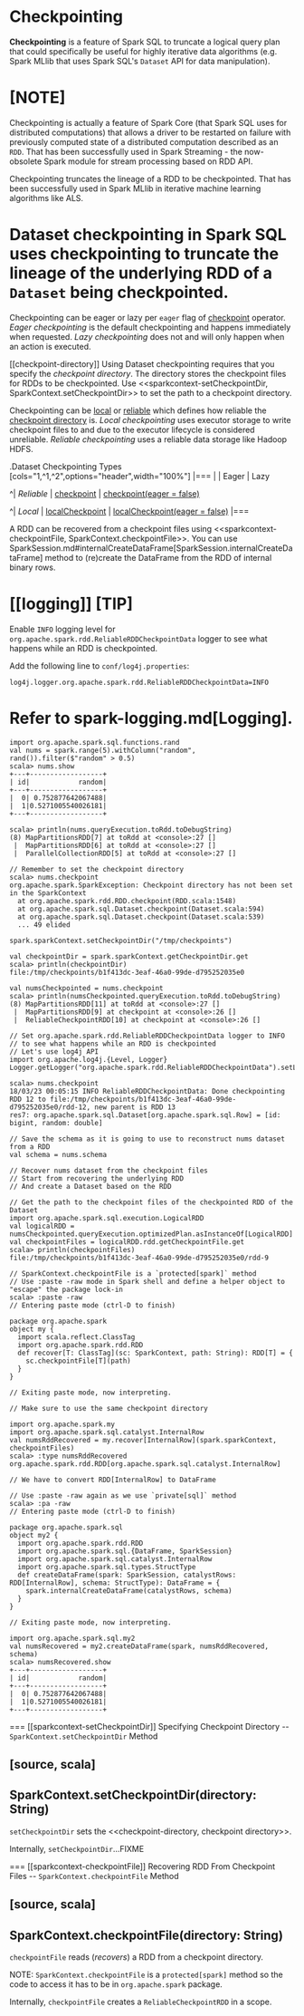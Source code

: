 # Checkpointing

**Checkpointing** is a feature of Spark SQL to truncate a logical query plan that could specifically be useful for highly iterative data algorithms (e.g. Spark MLlib that uses Spark SQL's `Dataset` API for data manipulation).

[NOTE]
====
Checkpointing is actually a feature of Spark Core (that Spark SQL uses for distributed computations) that allows a driver to be restarted on failure with previously computed state of a distributed computation described as an `RDD`. That has been successfully used in Spark Streaming - the now-obsolete Spark module for stream processing based on RDD API.

Checkpointing truncates the lineage of a RDD to be checkpointed. That has been successfully used in Spark MLlib in iterative machine learning algorithms like ALS.

Dataset checkpointing in Spark SQL uses checkpointing to truncate the lineage of the underlying RDD of a `Dataset` being checkpointed.
====

Checkpointing can be eager or lazy per `eager` flag of [checkpoint](Dataset-untyped-transformations.md#checkpoint) operator. *Eager checkpointing* is the default checkpointing and happens immediately when requested. *Lazy checkpointing* does not and will only happen when an action is executed.

[[checkpoint-directory]]
Using Dataset checkpointing requires that you specify the *checkpoint directory*. The directory stores the checkpoint files for RDDs to be checkpointed. Use <<sparkcontext-setCheckpointDir, SparkContext.setCheckpointDir>> to set the path to a checkpoint directory.

Checkpointing can be [local](Dataset-untyped-transformations.md#localCheckpoint) or [reliable](Dataset-untyped-transformations.md#checkpoint) which defines how reliable the [checkpoint directory](#checkpoint-directory) is. *Local checkpointing* uses executor storage to write checkpoint files to and due to the executor lifecycle is considered unreliable. *Reliable checkpointing* uses a reliable data storage like Hadoop HDFS.

.Dataset Checkpointing Types
[cols="1,^1,^2",options="header",width="100%"]
|===
|
| Eager
| Lazy

^| *Reliable*
| [checkpoint](Dataset-untyped-transformations.md#checkpoint)
| [checkpoint(eager = false)](Dataset-untyped-transformations.md#checkpoint)

^| *Local*
| [localCheckpoint](Dataset-untyped-transformations.md#localCheckpoint)
| [localCheckpoint(eager = false)](Dataset-untyped-transformations.md#localCheckpoint)
|===

A RDD can be recovered from a checkpoint files using <<sparkcontext-checkpointFile, SparkContext.checkpointFile>>. You can use SparkSession.md#internalCreateDataFrame[SparkSession.internalCreateDataFrame] method to (re)create the DataFrame from the RDD of internal binary rows.

[[logging]]
[TIP]
====
Enable `INFO` logging level for `org.apache.spark.rdd.ReliableRDDCheckpointData` logger to see what happens while an RDD is checkpointed.

Add the following line to `conf/log4j.properties`:

```
log4j.logger.org.apache.spark.rdd.ReliableRDDCheckpointData=INFO
```

Refer to spark-logging.md[Logging].
====

```
import org.apache.spark.sql.functions.rand
val nums = spark.range(5).withColumn("random", rand()).filter($"random" > 0.5)
scala> nums.show
+---+------------------+
| id|            random|
+---+------------------+
|  0| 0.752877642067488|
|  1|0.5271005540026181|
+---+------------------+

scala> println(nums.queryExecution.toRdd.toDebugString)
(8) MapPartitionsRDD[7] at toRdd at <console>:27 []
 |  MapPartitionsRDD[6] at toRdd at <console>:27 []
 |  ParallelCollectionRDD[5] at toRdd at <console>:27 []

// Remember to set the checkpoint directory
scala> nums.checkpoint
org.apache.spark.SparkException: Checkpoint directory has not been set in the SparkContext
  at org.apache.spark.rdd.RDD.checkpoint(RDD.scala:1548)
  at org.apache.spark.sql.Dataset.checkpoint(Dataset.scala:594)
  at org.apache.spark.sql.Dataset.checkpoint(Dataset.scala:539)
  ... 49 elided

spark.sparkContext.setCheckpointDir("/tmp/checkpoints")

val checkpointDir = spark.sparkContext.getCheckpointDir.get
scala> println(checkpointDir)
file:/tmp/checkpoints/b1f413dc-3eaf-46a0-99de-d795252035e0

val numsCheckpointed = nums.checkpoint
scala> println(numsCheckpointed.queryExecution.toRdd.toDebugString)
(8) MapPartitionsRDD[11] at toRdd at <console>:27 []
 |  MapPartitionsRDD[9] at checkpoint at <console>:26 []
 |  ReliableCheckpointRDD[10] at checkpoint at <console>:26 []

// Set org.apache.spark.rdd.ReliableRDDCheckpointData logger to INFO
// to see what happens while an RDD is checkpointed
// Let's use log4j API
import org.apache.log4j.{Level, Logger}
Logger.getLogger("org.apache.spark.rdd.ReliableRDDCheckpointData").setLevel(Level.INFO)

scala> nums.checkpoint
18/03/23 00:05:15 INFO ReliableRDDCheckpointData: Done checkpointing RDD 12 to file:/tmp/checkpoints/b1f413dc-3eaf-46a0-99de-d795252035e0/rdd-12, new parent is RDD 13
res7: org.apache.spark.sql.Dataset[org.apache.spark.sql.Row] = [id: bigint, random: double]

// Save the schema as it is going to use to reconstruct nums dataset from a RDD
val schema = nums.schema

// Recover nums dataset from the checkpoint files
// Start from recovering the underlying RDD
// And create a Dataset based on the RDD

// Get the path to the checkpoint files of the checkpointed RDD of the Dataset
import org.apache.spark.sql.execution.LogicalRDD
val logicalRDD = numsCheckpointed.queryExecution.optimizedPlan.asInstanceOf[LogicalRDD]
val checkpointFiles = logicalRDD.rdd.getCheckpointFile.get
scala> println(checkpointFiles)
file:/tmp/checkpoints/b1f413dc-3eaf-46a0-99de-d795252035e0/rdd-9

// SparkContext.checkpointFile is a `protected[spark]` method
// Use :paste -raw mode in Spark shell and define a helper object to "escape" the package lock-in
scala> :paste -raw
// Entering paste mode (ctrl-D to finish)

package org.apache.spark
object my {
  import scala.reflect.ClassTag
  import org.apache.spark.rdd.RDD
  def recover[T: ClassTag](sc: SparkContext, path: String): RDD[T] = {
    sc.checkpointFile[T](path)
  }
}

// Exiting paste mode, now interpreting.

// Make sure to use the same checkpoint directory

import org.apache.spark.my
import org.apache.spark.sql.catalyst.InternalRow
val numsRddRecovered = my.recover[InternalRow](spark.sparkContext, checkpointFiles)
scala> :type numsRddRecovered
org.apache.spark.rdd.RDD[org.apache.spark.sql.catalyst.InternalRow]

// We have to convert RDD[InternalRow] to DataFrame

// Use :paste -raw again as we use `private[sql]` method
scala> :pa -raw
// Entering paste mode (ctrl-D to finish)

package org.apache.spark.sql
object my2 {
  import org.apache.spark.rdd.RDD
  import org.apache.spark.sql.{DataFrame, SparkSession}
  import org.apache.spark.sql.catalyst.InternalRow
  import org.apache.spark.sql.types.StructType
  def createDataFrame(spark: SparkSession, catalystRows: RDD[InternalRow], schema: StructType): DataFrame = {
    spark.internalCreateDataFrame(catalystRows, schema)
  }
}

// Exiting paste mode, now interpreting.

import org.apache.spark.sql.my2
val numsRecovered = my2.createDataFrame(spark, numsRddRecovered, schema)
scala> numsRecovered.show
+---+------------------+
| id|            random|
+---+------------------+
|  0| 0.752877642067488|
|  1|0.5271005540026181|
+---+------------------+
```

=== [[sparkcontext-setCheckpointDir]] Specifying Checkpoint Directory -- `SparkContext.setCheckpointDir` Method

[source, scala]
----
SparkContext.setCheckpointDir(directory: String)
----

`setCheckpointDir` sets the <<checkpoint-directory, checkpoint directory>>.

Internally, `setCheckpointDir`...FIXME

=== [[sparkcontext-checkpointFile]] Recovering RDD From Checkpoint Files -- `SparkContext.checkpointFile` Method

[source, scala]
----
SparkContext.checkpointFile(directory: String)
----

`checkpointFile` reads (_recovers_) a RDD from a checkpoint directory.

NOTE: `SparkContext.checkpointFile` is a `protected[spark]` method so the code to access it has to be in `org.apache.spark` package.

Internally, `checkpointFile` creates a `ReliableCheckpointRDD` in a scope.
